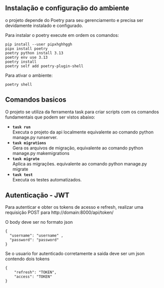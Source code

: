 ## Instalação e configuração do ambiente
o projeto depende do Poetry para seu gerenciamento e precisa ser devidamente instalado e configurado.


Para instalar o poetry execute em ordem os comandos:
```
pip install --user pipxhghhggh
pipx install poetry
poetry python install 3.13
poetry env use 3.13
poetry install
poetry self add poetry-plugin-shell
```

Para ativar o ambiente:
```
poetry shell
```

## Comandos basicos
O projeto se utiliza da ferramenta task para criar scripts com os comandos fundamentais que podem ser vistos abaixo:

- **`task run`**  
  Executa o projeto da api localmente equivalente ao comando python manage.py runserver. 
- **`task migrations`**  
  Gera os arquivos de migração, equivalente ao comando python manage.py makemigrations
- **`task migrate`**  
  Aplica as migrações. equivalente ao comando python manage.py migrate
- **`task test`**  
  Executa os testes automatizados. 


## Autenticação - JWT
Para autenticar e obter os tokens de acesso e refresh, realizar uma requisição POST para  http://domain:8000/api/token/

O body deve ser no formato json
```
{
  "username": "username" ,
  "password": "password"
}
```

Se o usuario for autenticado corretamente a saida deve ser um json contendo dois tokens
```
{
    "refresh": "TOKEN",
    "access": "TOKEN"
}
```

